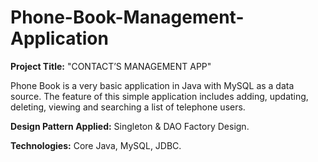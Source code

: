 # Phone-Book-Management-Application
**Project Title:** "CONTACT’S MANAGEMENT APP"

Phone Book is a very basic application in Java with MySQL as a data source. The feature of this simple application includes adding, updating, deleting, viewing and 
searching a list of telephone users.

**Design Pattern Applied:** Singleton & DAO Factory Design.

**Technologies:** Core Java, MySQL, JDBC.
